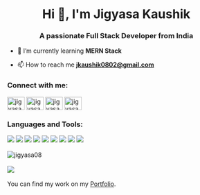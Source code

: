 <h1 align="center">Hi 👋, I'm Jigyasa Kaushik</h1>
<h3 align="center">A passionate Full Stack Developer from India</h3>

- 🌱 I’m currently learning **MERN Stack**

- 📫 How to reach me **jkaushik0802@gmail.com**

<h3 align="left">Connect with me:</h3>
<p align="left">
  <a href="https://twitter.com/KaushikJigyasa" target="blank"><img align="center" src="https://cdn.jsdelivr.net/npm/simple-icons@3.0.1/icons/twitter.svg" alt="jigyasa-kaushik" height="30" width="40" /></a>
  <a href="https://jkaushik0802.medium.com/" target="blank"><img align="center" src="https://cdn.jsdelivr.net/npm/simple-icons@3.0.1/icons/medium.svg" alt="jigyasa-kaushik" height="30" width="40" /></a>
<a href="https://linkedin.com/in/jigyasa-kaushik" target="blank"><img align="center" src="https://cdn.jsdelivr.net/npm/simple-icons@3.0.1/icons/linkedin.svg" alt="jigyasa-kaushik" height="30" width="40" /></a>
<a href="https://codesandbox.com/jigyasa08" target="blank"><img align="center" src="https://cdn.jsdelivr.net/npm/simple-icons@3.0.1/icons/codesandbox.svg" alt="jigyasa08" height="30" width="40" /></a>
</p>



<h3 align="left">Languages and Tools:</h3>
<div>
<img src = "https://img.shields.io/badge/-HTML5-E34F26?style=flat&logo=html5&logoColor=white">
  <img src = "https://img.shields.io/badge/-CSS3-1572B6?style=flat&logo=css3&logoColor=white"> 
  <img src="https://img.shields.io/badge/-JavaScript-eed718?style=flat&logo=javascript&logoColor=ffffff"> 
  <img src="https://img.shields.io/badge/-React-000000?style=flat&logo=react&logoColor=00c8ff">
  <img src="https://img.shields.io/badge/-Redux-764abc?style=flat&logo=redux&logoColor=white">
  <img src="https://img.shields.io/badge/-Node.js-3C873A?style=flat&logo=Node.js&logoColor=white"> 
   <img src="https://img.shields.io/badge/-Express.js-787878?style=flat"> 
  <img src="https://img.shields.io/badge/-MongoDB-4DB33D?style=flat&logo=mongodb&logoColor=FFFFFF"> 
  <img src="https://img.shields.io/badge/-MySQL-F29111?style=flat&logo=mysql&logoColor=FFFFFF">
 
</div>
<br/>
<div>
  <img align="center" src="https://github-readme-stats.vercel.app/api/top-langs?username=jigyasa08&show_icons=true&locale=en&layout=compact" alt="jigyasa08" />
</div>
<br/>

<div><img src="https://github-readme-stats.vercel.app/api?username=jigyasa08&theme=highcontrast&show_icons=true"/></div>
<br/>
You can find my work on my <a href="http://Jigyasa08.github.io/" target="blank">Portfolio</a>.
